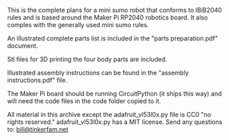This is the complete plans for a mini sumo robot that conforms to IBiB2040 rules and is based around the Maker Pi RP2040 robotics board. It also comples with the generally used mini sumo rules.

An illustrated complete parts list is included in the "parts preparation.pdf" document.

Stl files for 3D printing the four body parts are included.

Illustrated assembly instructions can be found in the "assembly instructions.pdf" file.

The Maker Pi board should be running CircuitPython (it ships this way) and will need the code files in the code folder copied to it.

All material in this archive except the adafruit_vl53l0x.py file is CC0 "no rights reserved." adafruit_vl53l0x.py has a MIT license.
Send any questions to: bill@tinkerfam.net
